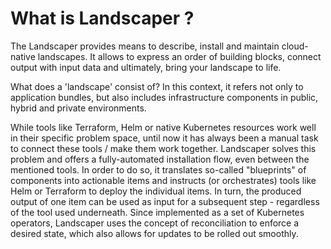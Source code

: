 # What is Landscaper ?

The Landscaper provides means to describe, install and maintain cloud-native landscapes. It allows to express an order of building blocks, connect output with input data and ultimately, bring your landscape to life.

What does a 'landscape' consist of? In this context, it refers not only to application bundles, but also includes infrastructure components in public, hybrid and private environments.

While tools like Terraform, Helm or native Kubernetes resources work well in their specific problem space, until now it has always been a manual task to connect these tools / make them work together. Landscaper solves this problem and offers a fully-automated installation flow, even between the mentioned tools. In order to do so, it translates so-called "blueprints" of components into actionable items and instructs (or orchestrates) tools like Helm or Terraform to deploy the individual items. In turn, the produced output of one item can be used as input for a subsequent step - regardless of the tool used underneath. Since implemented as a set of Kubernetes operators, Landscaper uses the concept of reconciliation to enforce a desired state, which also allows for updates to be rolled out smoothly.
